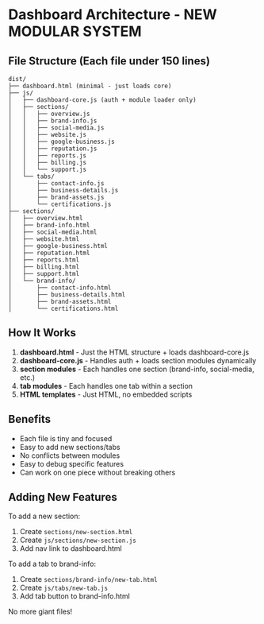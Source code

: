 # Dashboard Architecture - NEW MODULAR SYSTEM

## File Structure (Each file under 150 lines)

```
dist/
├── dashboard.html (minimal - just loads core)
├── js/
│   ├── dashboard-core.js (auth + module loader only)
│   ├── sections/
│   │   ├── overview.js
│   │   ├── brand-info.js
│   │   ├── social-media.js
│   │   ├── website.js
│   │   ├── google-business.js
│   │   ├── reputation.js
│   │   ├── reports.js
│   │   ├── billing.js
│   │   └── support.js
│   └── tabs/
│       ├── contact-info.js
│       ├── business-details.js
│       ├── brand-assets.js
│       └── certifications.js
├── sections/
│   ├── overview.html
│   ├── brand-info.html
│   ├── social-media.html
│   ├── website.html
│   ├── google-business.html
│   ├── reputation.html
│   ├── reports.html
│   ├── billing.html
│   ├── support.html
│   └── brand-info/
│       ├── contact-info.html
│       ├── business-details.html
│       ├── brand-assets.html
│       └── certifications.html
```

## How It Works

1. **dashboard.html** - Just the HTML structure + loads dashboard-core.js
2. **dashboard-core.js** - Handles auth + loads section modules dynamically
3. **section modules** - Each handles one section (brand-info, social-media, etc.)
4. **tab modules** - Each handles one tab within a section
5. **HTML templates** - Just HTML, no embedded scripts

## Benefits

- Each file is tiny and focused
- Easy to add new sections/tabs
- No conflicts between modules
- Easy to debug specific features
- Can work on one piece without breaking others

## Adding New Features

To add a new section:
1. Create `sections/new-section.html`
2. Create `js/sections/new-section.js`
3. Add nav link to dashboard.html

To add a tab to brand-info:
1. Create `sections/brand-info/new-tab.html`
2. Create `js/tabs/new-tab.js`
3. Add tab button to brand-info.html

No more giant files!
